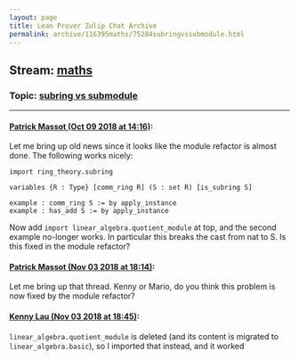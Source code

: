 ```yaml
---
layout: page
title: Lean Prover Zulip Chat Archive 
permalink: archive/116395maths/75284subringvssubmodule.html
---
```


## Stream: [maths](index.html)
### Topic: [subring vs submodule](75284subringvssubmodule.html)

---

#### [Patrick Massot (Oct 09 2018 at 14:16)](https://leanprover.zulipchat.com/#narrow/stream/116395-maths/topic/subring%20vs%20submodule/near/135464064):
Let me bring up old news since it looks like the module refactor is almost done. The following works nicely:
```lean
import ring_theory.subring

variables {R : Type} [comm_ring R] (S : set R) [is_subring S]

example : comm_ring S := by apply_instance
example : has_add S := by apply_instance
```
Now add `import linear_algebra.quotient_module` at top, and the second example no-longer works. In particular this breaks the cast from nat to S. Is this fixed in the module refactor?

#### [Patrick Massot (Nov 03 2018 at 18:14)](https://leanprover.zulipchat.com/#narrow/stream/116395-maths/topic/subring%20vs%20submodule/near/137121150):
Let me bring up that thread. Kenny or Mario, do you think this problem is now fixed by the module refactor?

#### [Kenny Lau (Nov 03 2018 at 18:45)](https://leanprover.zulipchat.com/#narrow/stream/116395-maths/topic/subring%20vs%20submodule/near/137122003):
`linear_algebra.quotient_module` is deleted (and its content is migrated to `linear_algebra.basic`), so I imported that instead, and it worked

